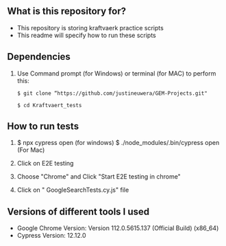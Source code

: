 ## What is this repository for? ##

 

* This repository is storing kraftvaerk practice scripts
* This readme will specify how to run these scripts

 

## Dependencies ##

1. Use Command prompt (for Windows) or terminal (for MAC) to perform this:

       $ git clone “https://github.com/justineuwera/GEM-Projects.git" 
       
       $ cd Kraftvaert_tests
 

## How to run tests ##


1. $ npx cypress open (for windows)
   $ ./node_modules/.bin/cypress open (For Mac)
   
2. Click on E2E testing
3. Choose "Chrome" and Click "Start E2E testing in chrome"
4. Click on " GoogleSearchTests.cy.js" file 


## Versions of different tools I used ##

* Google Chrome Version: Version 112.0.5615.137 (Official Build) (x86_64)
* Cypress Version: 12.12.0
